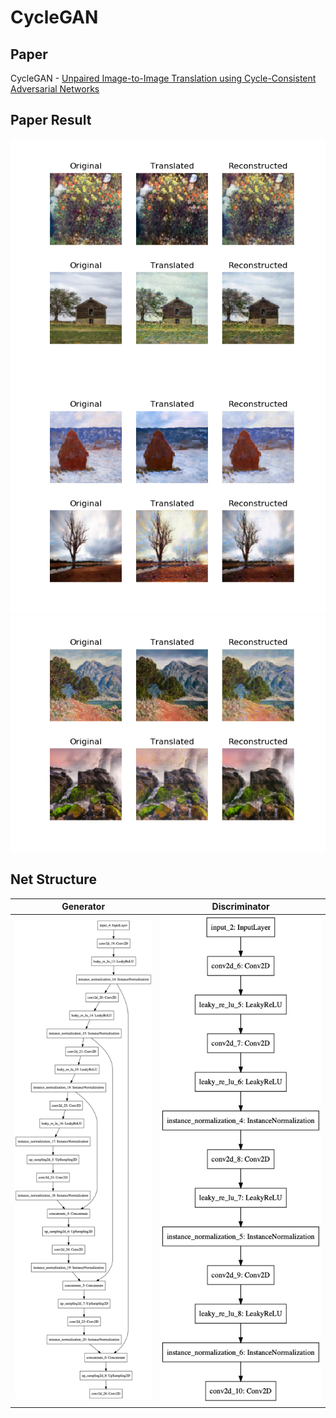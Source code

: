 # CycleGAN

## Paper
CycleGAN - [Unpaired Image-to-Image Translation using Cycle-Consistent Adversarial Networks](https://arxiv.org/abs/1703.10593)

## Paper Result
![1](./1.png)
![2](./2.png)
![3](./3.png)

## Net Structure
|Generator|Discriminator|
|---|---|
|![Generator](./generator.png)|![Critic](./discriminator.png)
